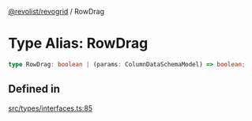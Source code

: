 [@revolist/revogrid](README.md) / RowDrag

# Type Alias: RowDrag

```ts
type RowDrag: boolean | (params: ColumnDataSchemaModel) => boolean;
```

## Defined in

[src/types/interfaces.ts:85](https://github.com/revolist/revogrid/blob/786bfc578aeb724125d022c69d878eb830c54a23/src/types/interfaces.ts#L85)

